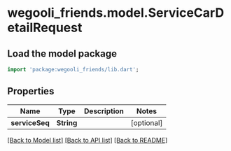 # wegooli_friends.model.ServiceCarDetailRequest

## Load the model package

```dart
import 'package:wegooli_friends/lib.dart';
```

## Properties

| Name           | Type       | Description | Notes      |
| -------------- | ---------- | ----------- | ---------- |
| **serviceSeq** | **String** |             | [optional] |

[[Back to Model list]](../README.md#documentation-for-models)
[[Back to API list]](../README.md#documentation-for-api-endpoints)
[[Back to README]](../README.md)
